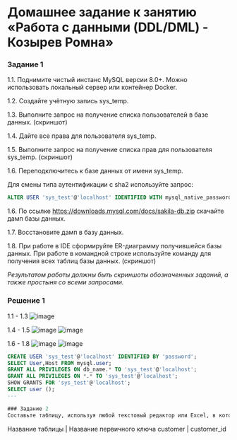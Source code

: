 # Домашнее задание к занятию «Работа с данными (DDL/DML) - Козырев Ромна»


### Задание 1

1.1. Поднимите чистый инстанс MySQL версии 8.0+. Можно использовать локальный сервер или контейнер Docker.

1.2. Создайте учётную запись sys_temp. 

1.3. Выполните запрос на получение списка пользователей в базе данных. (скриншот)

1.4. Дайте все права для пользователя sys_temp. 

1.5. Выполните запрос на получение списка прав для пользователя sys_temp. (скриншот)

1.6. Переподключитесь к базе данных от имени sys_temp.

Для смены типа аутентификации с sha2 используйте запрос: 
```sql
ALTER USER 'sys_test'@'localhost' IDENTIFIED WITH mysql_native_password BY 'password';
```
1.6. По ссылке https://downloads.mysql.com/docs/sakila-db.zip скачайте дамп базы данных.

1.7. Восстановите дамп в базу данных.

1.8. При работе в IDE сформируйте ER-диаграмму получившейся базы данных. При работе в командной строке используйте команду для получения всех таблиц базы данных. (скриншот)

*Результатом работы должны быть скриншоты обозначенных заданий, а также простыня со всеми запросами.*


### Решение 1

1.1 - 1.3
![image](https://github.com/user-attachments/assets/57181d09-922a-4c99-8fee-259ff36b7b3e)

1.4 - 1.5
![image](https://github.com/user-attachments/assets/fbcd918d-00d5-488e-8b0a-e27d6a04bc2e)
![image](https://github.com/user-attachments/assets/1e86c5f1-0b2a-465e-9d27-6aae540a3517)

1.6 - 1.8
![image](https://github.com/user-attachments/assets/0629a89a-a032-4b7d-8006-7cb74d9bf2ec)
![image](https://github.com/user-attachments/assets/dd4be9e0-66f7-4c07-af39-47c09768f761)

```sql
CREATE USER 'sys_test'@'localhost' IDENTIFIED BY 'password';
SELECT User,Host FROM mysql.user;
GRANT ALL PRIVILEGES ON db_name.* TO 'sys_test'@'localhost';
GRANT ALL PRIVILEGES ON *.* TO 'sys_test'@'localhost';
SHOW GRANTS FOR 'sys_test'@'localhost';
SELECT user ();
---

### Задание 2
Составьте таблицу, используя любой текстовый редактор или Excel, в которой должно быть два столбца: в первом должны быть названия таблиц восстановленной базы, во втором названия первичных ключей этих таблиц. Пример: (скриншот/текст)
```
Название таблицы | Название первичного ключа
customer         | customer_id
```
